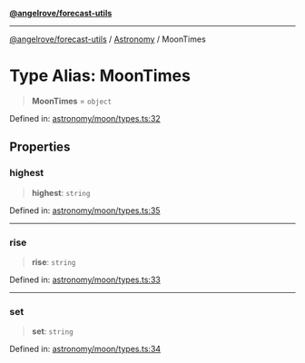 [**@angelrove/forecast-utils**](../../README.md)

***

[@angelrove/forecast-utils](../../modules.md) / [Astronomy](../README.md) / MoonTimes

# Type Alias: MoonTimes

> **MoonTimes** = `object`

Defined in: [astronomy/moon/types.ts:32](https://github.com/angelrove/forecast-utils/blob/24fb242ac959e4d78950a4cc0b4469220f80b468/src/astronomy/moon/types.ts#L32)

## Properties

### highest

> **highest**: `string`

Defined in: [astronomy/moon/types.ts:35](https://github.com/angelrove/forecast-utils/blob/24fb242ac959e4d78950a4cc0b4469220f80b468/src/astronomy/moon/types.ts#L35)

***

### rise

> **rise**: `string`

Defined in: [astronomy/moon/types.ts:33](https://github.com/angelrove/forecast-utils/blob/24fb242ac959e4d78950a4cc0b4469220f80b468/src/astronomy/moon/types.ts#L33)

***

### set

> **set**: `string`

Defined in: [astronomy/moon/types.ts:34](https://github.com/angelrove/forecast-utils/blob/24fb242ac959e4d78950a4cc0b4469220f80b468/src/astronomy/moon/types.ts#L34)
